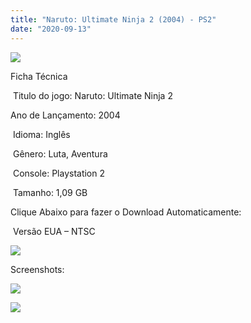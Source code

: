 ```yaml
---
title: "Naruto: Ultimate Ninja 2 (2004) - PS2"
date: "2020-09-13"
---
```


![](https://1.bp.blogspot.com/-KypP-HHU__s/X15509XqPGI/AAAAAAAAPCg/vKsoYn6gETg_fo33gxnmTh_N74_8qCr-QCLcBGAsYHQ/s320/Naruto-ultimate-ninja-2-ps2.jpg)

Ficha Técnica

 Titulo do jogo: Naruto: Ultimate Ninja 2

Ano de Lançamento: 2004

 Idioma: Inglês

 Gênero: Luta, Aventura

 Console: Playstation 2

 Tamanho: 1,09 GB

Clique Abaixo para fazer o Download Automaticamente:

 Versão EUA – NTSC

[![](https://1.bp.blogspot.com/-gM_bieM_Xmg/X11OuuXJ_iI/AAAAAAAAO6I/YZCF0qruSJgINabjGnzop1wom3zhhl8BgCLcBGAsYHQ/s0/LETRA{40dcdfd0a3f176073d713beaee4fcd56db243ec708877a2e730ba987ecd6f1ab}2BPS2.png)](https://zee.gl/LkJfCwXs)

Screenshots:

[![](https://1.bp.blogspot.com/-EEp-mCokch8/X1551ewbJEI/AAAAAAAAPCo/ZpJNv1HCtVsWGzYdlGewen_8NJeBnmtUQCLcBGAsYHQ/w500-h281/maxresdefault{40dcdfd0a3f176073d713beaee4fcd56db243ec708877a2e730ba987ecd6f1ab}2B{40dcdfd0a3f176073d713beaee4fcd56db243ec708877a2e730ba987ecd6f1ab}25281{40dcdfd0a3f176073d713beaee4fcd56db243ec708877a2e730ba987ecd6f1ab}2529.jpg)](https://1.bp.blogspot.com/-EEp-mCokch8/X1551ewbJEI/AAAAAAAAPCo/ZpJNv1HCtVsWGzYdlGewen_8NJeBnmtUQCLcBGAsYHQ/s1280/maxresdefault{40dcdfd0a3f176073d713beaee4fcd56db243ec708877a2e730ba987ecd6f1ab}2B{40dcdfd0a3f176073d713beaee4fcd56db243ec708877a2e730ba987ecd6f1ab}25281{40dcdfd0a3f176073d713beaee4fcd56db243ec708877a2e730ba987ecd6f1ab}2529.jpg)

[![](https://1.bp.blogspot.com/-1WM_6iqn3vM/X1551MgXSvI/AAAAAAAAPCk/39EImhc-GgUv8VcwIFYa5xKh18iTQCSrACLcBGAsYHQ/w500-h281/maxresdefault.jpg)](https://1.bp.blogspot.com/-1WM_6iqn3vM/X1551MgXSvI/AAAAAAAAPCk/39EImhc-GgUv8VcwIFYa5xKh18iTQCSrACLcBGAsYHQ/s1280/maxresdefault.jpg)
